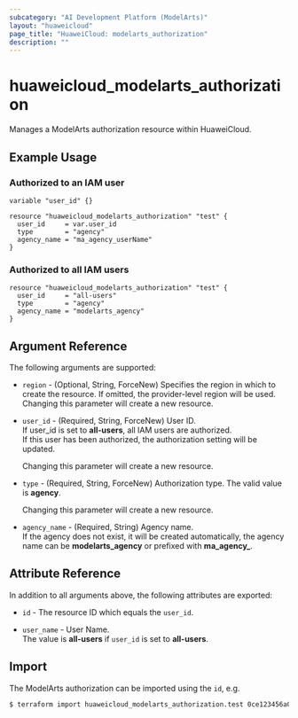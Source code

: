 ```yaml
---
subcategory: "AI Development Platform (ModelArts)"
layout: "huaweicloud"
page_title: "HuaweiCloud: modelarts_authorization"
description: ""
---
```


# huaweicloud_modelarts_authorization

Manages a ModelArts authorization resource within HuaweiCloud.  

## Example Usage

### Authorized to an IAM user

```hcl
variable "user_id" {}

resource "huaweicloud_modelarts_authorization" "test" {
  user_id     = var.user_id
  type        = "agency"
  agency_name = "ma_agency_userName"
}
```

### Authorized to all IAM users

```hcl
resource "huaweicloud_modelarts_authorization" "test" {
  user_id     = "all-users"
  type        = "agency"
  agency_name = "modelarts_agency"
}
```

## Argument Reference

The following arguments are supported:

* `region` - (Optional, String, ForceNew) Specifies the region in which to create the resource.
  If omitted, the provider-level region will be used. Changing this parameter will create a new resource.

* `user_id` - (Required, String, ForceNew) User ID.  
  If user_id is set to **all-users**, all IAM users are authorized.  
  If this user has been authorized, the authorization setting will be updated.

  Changing this parameter will create a new resource.

* `type` - (Required, String, ForceNew) Authorization type. The valid value is **agency**.  

  Changing this parameter will create a new resource.

* `agency_name` - (Required, String) Agency name.  
  If the agency does not exist, it will be created automatically,
  the agency name can be **modelarts_agency** or prefixed with **ma_agency_**.

## Attribute Reference

In addition to all arguments above, the following attributes are exported:

* `id` - The resource ID which equals the `user_id`.

* `user_name` - User Name.  
  The value is **all-users** if `user_id` is set to **all-users**.

## Import

The ModelArts authorization can be imported using the `id`, e.g.

```bash
$ terraform import huaweicloud_modelarts_authorization.test 0ce123456a00f2591fabc00385ff1234
```
